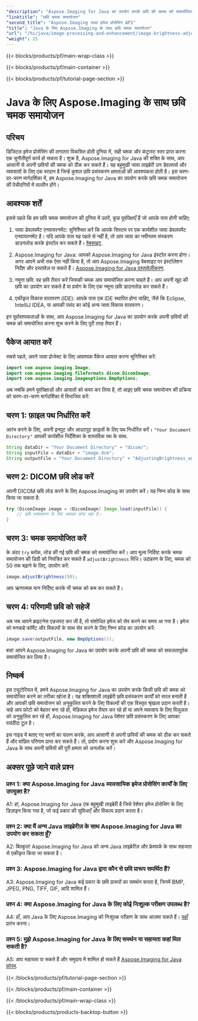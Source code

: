 ```yaml
---
"description": "Aspose.Imaging for Java का उपयोग करके छवि की चमक को समायोजित करना सीखें। इस व्यापक गाइड के साथ अपनी छवियों को आसानी से बेहतर बनाएँ।"
"linktitle": "छवि चमक समायोजन"
"second_title": "Aspose.Imaging जावा इमेज प्रोसेसिंग API"
"title": "Java के लिए Aspose.Imaging के साथ छवि चमक समायोजन"
"url": "/hi/java/image-processing-and-enhancement/image-brightness-adjustment/"
"weight": 25
---
```


{{< blocks/products/pf/main-wrap-class >}}

{{< blocks/products/pf/main-container >}}

{{< blocks/products/pf/tutorial-page-section >}}

# Java के लिए Aspose.Imaging के साथ छवि चमक समायोजन

## परिचय

डिजिटल इमेज प्रोसेसिंग की लगातार विकसित होती दुनिया में, सही चमक और कंट्रास्ट स्तर प्राप्त करना एक चुनौतीपूर्ण कार्य हो सकता है। शुक्र है, Aspose.Imaging for Java की शक्ति के साथ, आप आसानी से अपनी छवियों की चमक को ठीक कर सकते हैं। यह बहुमुखी जावा लाइब्रेरी उन डेवलपर्स और व्यवसायों के लिए एक वरदान है जिन्हें कुशल छवि प्रसंस्करण क्षमताओं की आवश्यकता होती है। इस चरण-दर-चरण मार्गदर्शिका में, हम Aspose.Imaging for Java का उपयोग करके छवि चमक समायोजन की पेचीदगियों में तल्लीन होंगे।

## आवश्यक शर्तें

इससे पहले कि हम छवि चमक समायोजन की दुनिया में उतरें, कुछ पूर्वापेक्षाएँ हैं जो आपके पास होनी चाहिए:

1. जावा डेवलपमेंट एनवायरनमेंट: सुनिश्चित करें कि आपके सिस्टम पर एक कार्यशील जावा डेवलपमेंट एनवायरनमेंट है। यदि आपके पास यह पहले से नहीं है, तो आप जावा का नवीनतम संस्करण डाउनलोड करके इंस्टॉल कर सकते हैं। [वेबसाइट](https://www.oracle.com/java/technologies/javase-downloads).

2. Aspose.Imaging for Java: आपको Aspose.Imaging for Java इंस्टॉल करना होगा। अगर आपने अभी तक ऐसा नहीं किया है, तो आप Aspose.Imaging वेबसाइट पर इंस्टॉलेशन निर्देश और दस्तावेज़ पा सकते हैं। [Aspose.Imaging for Java दस्तावेज़ीकरण](https://reference.aspose.com/imaging/java/).

3. नमूना छवि: वह छवि तैयार करें जिसकी चमक आप समायोजित करना चाहते हैं। आप अपनी खुद की छवि का उपयोग कर सकते हैं या प्रयोग के लिए एक नमूना छवि डाउनलोड कर सकते हैं।

4. एकीकृत विकास वातावरण (IDE): आपके पास एक IDE स्थापित होना चाहिए, जैसे कि Eclipse, IntelliJ IDEA, या आपकी पसंद का कोई अन्य जावा विकास वातावरण।

इन पूर्वावश्यकताओं के साथ, आप Aspose.Imaging for Java का उपयोग करके अपनी छवियों की चमक को समायोजित करना शुरू करने के लिए पूरी तरह तैयार हैं।

## पैकेज आयात करें

सबसे पहले, अपने जावा प्रोजेक्ट के लिए आवश्यक पैकेज आयात करना सुनिश्चित करें:

```java
import com.aspose.imaging.Image;
import com.aspose.imaging.fileformats.dicom.DicomImage;
import com.aspose.imaging.imageoptions.BmpOptions;
```

अब जबकि हमने पूर्वापेक्षाओं और आयातों को कवर कर लिया है, तो आइए छवि चमक समायोजन की प्रक्रिया को चरण-दर-चरण मार्गदर्शिका में विभाजित करें:

## चरण 1: फ़ाइल पथ निर्धारित करें

आरंभ करने के लिए, अपनी इनपुट और आउटपुट फ़ाइलों के लिए पथ निर्धारित करें। `"Your Document Directory"` आपकी कार्यशील निर्देशिका के वास्तविक पथ के साथ.

```java
String dataDir = "Your Document Directory" + "dicom/";
String inputFile = dataDir + "image.dcm";
String outputFile = "Your Document Directory" + "AdjustingBrightness_out.bmp";
```

## चरण 2: DICOM छवि लोड करें

अपनी DICOM छवि लोड करने के लिए Aspose.Imaging का उपयोग करें। यह निम्न कोड के साथ किया जा सकता है:

```java
try (DicomImage image = (DicomImage) Image.load(inputFile)) {
    // छवि प्रसंस्करण के लिए आपका कोड यहां है।
}
```

## चरण 3: चमक समायोजित करें

के अंदर `try` ब्लॉक, लोड की गई छवि की चमक को समायोजित करें। आप मूल्य निर्दिष्ट करके चमक समायोजन की डिग्री को नियंत्रित कर सकते हैं `adjustBrightness` विधि। उदाहरण के लिए, चमक को 50 तक बढ़ाने के लिए, उपयोग करें:

```java
image.adjustBrightness(50);
```

आप ऋणात्मक मान निर्दिष्ट करके भी चमक को कम कर सकते हैं।

## चरण 4: परिणामी छवि को सहेजें

अब जब आपने ब्राइटनेस एडजस्ट कर ली है, तो संशोधित इमेज को सेव करने का समय आ गया है। इमेज को मनचाहे फॉर्मेट और विकल्पों के साथ सेव करने के लिए निम्न कोड का उपयोग करें:

```java
image.save(outputFile, new BmpOptions());
```

बस! आपने Aspose.Imaging for Java का उपयोग करके अपनी छवि की चमक को सफलतापूर्वक समायोजित कर लिया है।

## निष्कर्ष

इस ट्यूटोरियल में, हमने Aspose.Imaging for Java का उपयोग करके किसी छवि की चमक को समायोजित करने का तरीका खोजा है। यह शक्तिशाली लाइब्रेरी छवि प्रसंस्करण कार्यों को सरल बनाती है और आपकी छवि समायोजन को अनुकूलित करने के लिए विकल्पों की एक विस्तृत श्रृंखला प्रदान करती है। चाहे आप फ़ोटो को बेहतर बना रहे हों, मेडिकल इमेज तैयार कर रहे हों या अपने व्यवसाय के लिए विज़ुअल को अनुकूलित कर रहे हों, Aspose.Imaging for Java पेशेवर छवि प्रसंस्करण के लिए आपका पसंदीदा टूल है।

इस गाइड में बताए गए चरणों का पालन करके, आप आसानी से अपनी छवियों की चमक को ठीक कर सकते हैं और वांछित परिणाम प्राप्त कर सकते हैं। तो, प्रयोग करना शुरू करें और Aspose.Imaging for Java के साथ अपनी छवियों की पूरी क्षमता को अनलॉक करें।

## अक्सर पूछे जाने वाले प्रश्न

### प्रश्न 1: क्या Aspose.Imaging for Java व्यावसायिक इमेज प्रोसेसिंग कार्यों के लिए उपयुक्त है?

A1: हां, Aspose.Imaging for Java एक बहुमुखी लाइब्रेरी है जिसे पेशेवर इमेज प्रोसेसिंग के लिए डिज़ाइन किया गया है, जो कई प्रकार की सुविधाएँ और विकल्प प्रदान करता है।

### प्रश्न 2: क्या मैं अन्य Java लाइब्रेरीज़ के साथ Aspose.Imaging for Java का उपयोग कर सकता हूँ?

A2: बिल्कुल! Aspose.Imaging for Java को अन्य Java लाइब्रेरीज़ और फ्रेमवर्क के साथ सहजता से एकीकृत किया जा सकता है।

### प्रश्न 3: Aspose.Imaging for Java द्वारा कौन से छवि प्रारूप समर्थित हैं?

A3: Aspose.Imaging for Java कई प्रकार के छवि प्रारूपों का समर्थन करता है, जिनमें BMP, JPEG, PNG, TIFF, GIF, आदि शामिल हैं।

### प्रश्न 4: क्या Aspose.Imaging for Java के लिए कोई निःशुल्क परीक्षण उपलब्ध है?

A4: हाँ, आप Java के लिए Aspose.Imaging को निःशुल्क परीक्षण के साथ आज़मा सकते हैं। [यहाँ](https://releases.aspose.com/) प्रारंभ करना।

### प्रश्न 5: मुझे Aspose.Imaging for Java के लिए समर्थन या सहायता कहां मिल सकती है?

A5: आप सहायता पा सकते हैं और समुदाय में शामिल हो सकते हैं [Aspose.Imaging for Java फ़ोरम](https://forum.aspose.com/).

{{< /blocks/products/pf/tutorial-page-section >}}

{{< /blocks/products/pf/main-container >}}

{{< /blocks/products/pf/main-wrap-class >}}

{{< blocks/products/products-backtop-button >}}